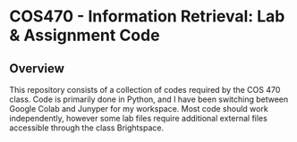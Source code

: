 # COS470 - Information Retrieval: Lab & Assignment Code

## Overview
This repository consists of a collection of codes required by the COS 470 class. Code is primarily done in Python, and I have been switching between Google Colab and Junyper for my workspace. Most code should work independently, however some lab files require additional external files accessible through the class Brightspace.
